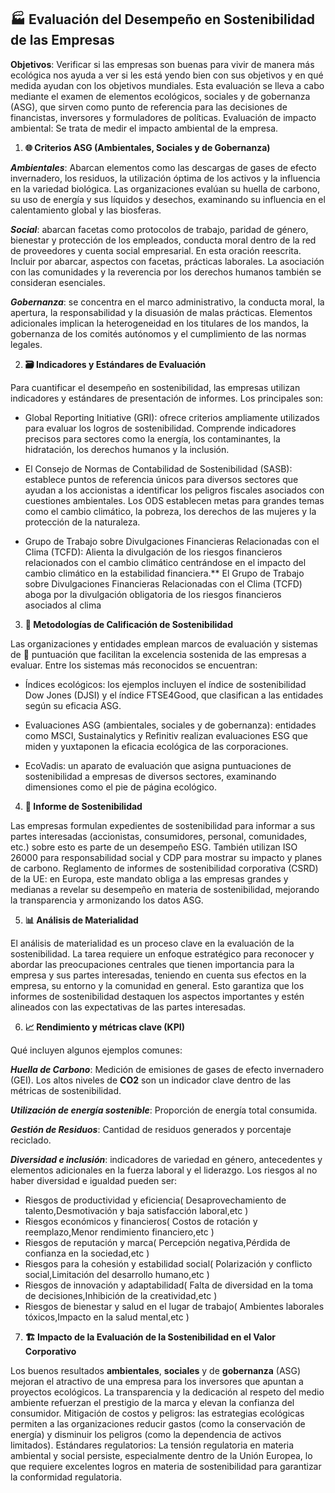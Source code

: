 ## 🏭 **Evaluación del Desempeño en Sostenibilidad de las Empresas**

**Objetivos**: Verificar si las empresas son buenas para vivir de manera más ecológica nos ayuda a ver si les está yendo bien con sus objetivos y en qué medida ayudan con los objetivos mundiales. 
Esta evaluación se lleva a cabo mediante el examen de elementos ecológicos, sociales y de gobernanza (ASG), que sirven como punto de referencia para las decisiones de financistas, inversores y formuladores de políticas. Evaluación de impacto ambiental: Se trata de medir el impacto ambiental de la empresa.

1. **🌐 Criterios ASG (Ambientales, Sociales y de Gobernanza)**

_**Ambientales**_: Abarcan elementos como las descargas de gases de efecto invernadero, los residuos, la utilización óptima de los activos y la influencia en la variedad biológica. Las organizaciones evalúan su huella de carbono, su uso de energía y sus líquidos y desechos, examinando su influencia en el calentamiento global y las biosferas.

_**Social**_: abarcan facetas como protocolos de trabajo, paridad de género, bienestar y protección de los empleados, conducta moral dentro de la red de proveedores y cuenta social empresarial. En esta oración reescrita. Incluir por abarcar, aspectos con facetas, prácticas laborales. La asociación con las comunidades y la reverencia por los derechos humanos también se consideran esenciales.

_**Gobernanza**_: se concentra en el marco administrativo, la conducta moral, la apertura, la responsabilidad y la disuasión de malas prácticas. Elementos adicionales implican la heterogeneidad en los titulares de los mandos, la gobernanza de los comités autónomos y el cumplimiento de las normas legales.

2. **🗃️ Indicadores y Estándares de Evaluación**

Para cuantificar el desempeño en sostenibilidad, las empresas utilizan indicadores y estándares de presentación de informes. Los principales son:

- Global Reporting Initiative (GRI): ofrece criterios ampliamente utilizados para evaluar los logros de sostenibilidad. Comprende indicadores precisos para sectores como la energía, los contaminantes, la hidratación, los derechos humanos y la inclusión.

- El Consejo de Normas de Contabilidad de Sostenibilidad (SASB): establece puntos de referencia únicos para diversos sectores que ayudan a los accionistas a identificar los peligros fiscales asociados con cuestiones ambientales.
Los ODS establecen metas para grandes temas como el cambio climático, la pobreza, los derechos de las mujeres y la protección de la naturaleza.

- Grupo de Trabajo sobre Divulgaciones Financieras Relacionadas con el Clima (TCFD): Alienta la divulgación de los riesgos financieros relacionados con el cambio climático centrándose en el impacto del cambio climático en la estabilidad financiera.** El Grupo de Trabajo sobre Divulgaciones Financieras Relacionadas con el Clima (TCFD) aboga por la divulgación obligatoria de los riesgos financieros asociados al clima

3. **🚨 Metodologías de Calificación de Sostenibilidad**

Las organizaciones y entidades emplean marcos de evaluación y sistemas de 🥈 puntuación que facilitan la excelencia sostenida de las empresas a evaluar. Entre los sistemas más reconocidos se encuentran:

- Índices ecológicos: los ejemplos incluyen el índice de sostenibilidad Dow Jones (DJSI) y el índice FTSE4Good, que clasifican a las entidades según su eficacia ASG.

- Evaluaciones ASG (ambientales, sociales y de gobernanza): entidades como MSCI, Sustainalytics y Refinitiv realizan evaluaciones ESG que miden y yuxtaponen la eficacia ecológica de las corporaciones.

- EcoVadis: un aparato de evaluación que asigna puntuaciones de sostenibilidad a empresas de diversos sectores, examinando dimensiones como el pie de página ecológico.

4. **📘 Informe de Sostenibilidad**

Las empresas formulan expedientes de sostenibilidad para informar a sus partes interesadas (accionistas, consumidores, personal, comunidades, etc.) sobre esto es parte de un desempeño ESG.
También utilizan ISO 26000 para responsabilidad social y CDP para mostrar su impacto y planes de carbono.
Reglamento de informes de sostenibilidad corporativa (CSRD) de la UE: en Europa, este mandato obliga a las empresas grandes y medianas a revelar su desempeño en materia de sostenibilidad, mejorando la transparencia y armonizando los datos ASG.

5. **📊 Análisis de Materialidad**

El análisis de materialidad es un proceso clave en la evaluación de la sostenibilidad. La tarea requiere un enfoque estratégico para reconocer y abordar las preocupaciones centrales que tienen importancia para la empresa y sus partes interesadas, teniendo en cuenta sus efectos en la empresa, su entorno y la comunidad en general.
Esto garantiza que los informes de sostenibilidad destaquen los aspectos importantes y estén alineados con las expectativas de las partes interesadas.

6. **📈 Rendimiento y métricas clave (KPI)**

Qué incluyen algunos ejemplos comunes:

_**Huella de Carbono**_: Medición de emisiones de gases de efecto invernadero (GEI). Los altos niveles de **CO2** son un indicador clave dentro de las métricas de sostenibilidad.

_**Utilización de energía sostenible**_: Proporción de energía total consumida.

_**Gestión de Residuos**_: Cantidad de residuos generados y porcentaje reciclado.

_**Diversidad e inclusión**_: indicadores de variedad en género, antecedentes y elementos adicionales en la fuerza laboral y el liderazgo. Los riesgos al no haber diversidad e igualdad pueden ser:
- Riesgos de productividad y eficiencia( Desaprovechamiento de talento,Desmotivación y baja satisfacción laboral,etc )
- Riesgos económicos y financieros( Costos de rotación y reemplazo,Menor rendimiento financiero,etc )
- Riesgos de reputación y marca( Percepción negativa,Pérdida de confianza en la sociedad,etc )
- Riesgos para la cohesión y estabilidad social( Polarización y conflicto social,Limitación del desarrollo humano,etc )
- Riesgos de innovación y adaptabilidad( Falta de diversidad en la toma de decisiones,Inhibición de la creatividad,etc )
- Riesgos de bienestar y salud en el lugar de trabajo( Ambientes laborales tóxicos,Impacto en la salud mental,etc )


7. **🏗️ Impacto de la Evaluación de la Sostenibilidad en el Valor Corporativo**

Los buenos resultados **ambientales**, **sociales** y de **gobernanza** (ASG) mejoran el atractivo de una empresa para los inversores que apuntan a proyectos ecológicos.
La transparencia y la dedicación al respeto del medio ambiente refuerzan el prestigio de la marca y elevan la confianza del consumidor.
Mitigación de costos y peligros: las estrategias ecológicas permiten a las organizaciones reducir gastos (como la conservación de energía) y disminuir los peligros (como la dependencia de activos limitados).
Estándares regulatorios: La tensión regulatoria en materia ambiental y social persiste, especialmente dentro de la Unión Europea, lo que requiere excelentes logros en materia de sostenibilidad para garantizar la conformidad regulatoria.
